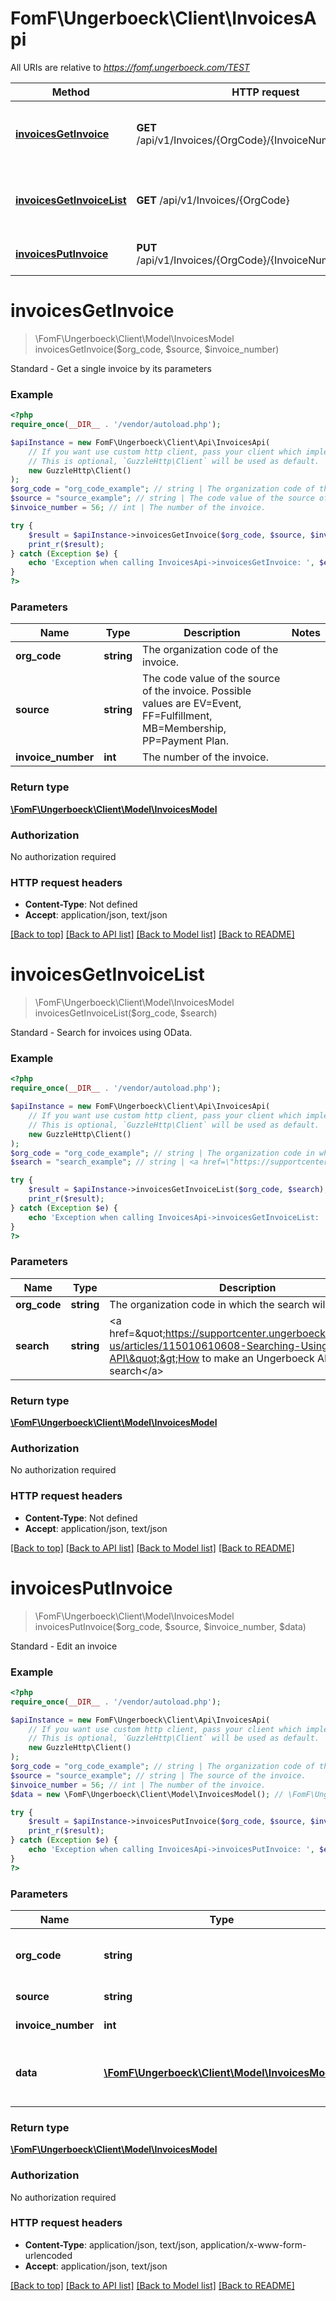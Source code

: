 # FomF\Ungerboeck\Client\InvoicesApi

All URIs are relative to *https://fomf.ungerboeck.com/TEST*

Method | HTTP request | Description
------------- | ------------- | -------------
[**invoicesGetInvoice**](InvoicesApi.md#invoicesGetInvoice) | **GET** /api/v1/Invoices/{OrgCode}/{InvoiceNumber}/{Source} | Standard - Get a single invoice by its parameters
[**invoicesGetInvoiceList**](InvoicesApi.md#invoicesGetInvoiceList) | **GET** /api/v1/Invoices/{OrgCode} | Standard - Search for invoices using OData.
[**invoicesPutInvoice**](InvoicesApi.md#invoicesPutInvoice) | **PUT** /api/v1/Invoices/{OrgCode}/{InvoiceNumber}/{Source} | Standard - Edit an invoice


# **invoicesGetInvoice**
> \FomF\Ungerboeck\Client\Model\InvoicesModel invoicesGetInvoice($org_code, $source, $invoice_number)

Standard - Get a single invoice by its parameters

### Example
```php
<?php
require_once(__DIR__ . '/vendor/autoload.php');

$apiInstance = new FomF\Ungerboeck\Client\Api\InvoicesApi(
    // If you want use custom http client, pass your client which implements `GuzzleHttp\ClientInterface`.
    // This is optional, `GuzzleHttp\Client` will be used as default.
    new GuzzleHttp\Client()
);
$org_code = "org_code_example"; // string | The organization code of the invoice.
$source = "source_example"; // string | The code value of the source of the invoice. Possible values are EV=Event, FF=Fulfillment, MB=Membership, PP=Payment Plan.
$invoice_number = 56; // int | The number of the invoice.

try {
    $result = $apiInstance->invoicesGetInvoice($org_code, $source, $invoice_number);
    print_r($result);
} catch (Exception $e) {
    echo 'Exception when calling InvoicesApi->invoicesGetInvoice: ', $e->getMessage(), PHP_EOL;
}
?>
```

### Parameters

Name | Type | Description  | Notes
------------- | ------------- | ------------- | -------------
 **org_code** | **string**| The organization code of the invoice. |
 **source** | **string**| The code value of the source of the invoice. Possible values are EV&#x3D;Event, FF&#x3D;Fulfillment, MB&#x3D;Membership, PP&#x3D;Payment Plan. |
 **invoice_number** | **int**| The number of the invoice. |

### Return type

[**\FomF\Ungerboeck\Client\Model\InvoicesModel**](../Model/InvoicesModel.md)

### Authorization

No authorization required

### HTTP request headers

 - **Content-Type**: Not defined
 - **Accept**: application/json, text/json

[[Back to top]](#) [[Back to API list]](../../README.md#documentation-for-api-endpoints) [[Back to Model list]](../../README.md#documentation-for-models) [[Back to README]](../../README.md)

# **invoicesGetInvoiceList**
> \FomF\Ungerboeck\Client\Model\InvoicesModel invoicesGetInvoiceList($org_code, $search)

Standard - Search for invoices using OData.

### Example
```php
<?php
require_once(__DIR__ . '/vendor/autoload.php');

$apiInstance = new FomF\Ungerboeck\Client\Api\InvoicesApi(
    // If you want use custom http client, pass your client which implements `GuzzleHttp\ClientInterface`.
    // This is optional, `GuzzleHttp\Client` will be used as default.
    new GuzzleHttp\Client()
);
$org_code = "org_code_example"; // string | The organization code in which the search will take place
$search = "search_example"; // string | <a href=\"https://supportcenter.ungerboeck.com/hc/en-us/articles/115010610608-Searching-Using-the-API\">How to make an Ungerboeck API search</a>

try {
    $result = $apiInstance->invoicesGetInvoiceList($org_code, $search);
    print_r($result);
} catch (Exception $e) {
    echo 'Exception when calling InvoicesApi->invoicesGetInvoiceList: ', $e->getMessage(), PHP_EOL;
}
?>
```

### Parameters

Name | Type | Description  | Notes
------------- | ------------- | ------------- | -------------
 **org_code** | **string**| The organization code in which the search will take place |
 **search** | **string**| &lt;a href&#x3D;\&quot;https://supportcenter.ungerboeck.com/hc/en-us/articles/115010610608-Searching-Using-the-API\&quot;&gt;How to make an Ungerboeck API search&lt;/a&gt; |

### Return type

[**\FomF\Ungerboeck\Client\Model\InvoicesModel**](../Model/InvoicesModel.md)

### Authorization

No authorization required

### HTTP request headers

 - **Content-Type**: Not defined
 - **Accept**: application/json, text/json

[[Back to top]](#) [[Back to API list]](../../README.md#documentation-for-api-endpoints) [[Back to Model list]](../../README.md#documentation-for-models) [[Back to README]](../../README.md)

# **invoicesPutInvoice**
> \FomF\Ungerboeck\Client\Model\InvoicesModel invoicesPutInvoice($org_code, $source, $invoice_number, $data)

Standard - Edit an invoice

### Example
```php
<?php
require_once(__DIR__ . '/vendor/autoload.php');

$apiInstance = new FomF\Ungerboeck\Client\Api\InvoicesApi(
    // If you want use custom http client, pass your client which implements `GuzzleHttp\ClientInterface`.
    // This is optional, `GuzzleHttp\Client` will be used as default.
    new GuzzleHttp\Client()
);
$org_code = "org_code_example"; // string | The organization code of the invoice.
$source = "source_example"; // string | The source of the invoice.
$invoice_number = 56; // int | The number of the invoice.
$data = new \FomF\Ungerboeck\Client\Model\InvoicesModel(); // \FomF\Ungerboeck\Client\Model\InvoicesModel | (Include in the HTTP Body) An InvoicesModel to edit.

try {
    $result = $apiInstance->invoicesPutInvoice($org_code, $source, $invoice_number, $data);
    print_r($result);
} catch (Exception $e) {
    echo 'Exception when calling InvoicesApi->invoicesPutInvoice: ', $e->getMessage(), PHP_EOL;
}
?>
```

### Parameters

Name | Type | Description  | Notes
------------- | ------------- | ------------- | -------------
 **org_code** | **string**| The organization code of the invoice. |
 **source** | **string**| The source of the invoice. |
 **invoice_number** | **int**| The number of the invoice. |
 **data** | [**\FomF\Ungerboeck\Client\Model\InvoicesModel**](../Model/InvoicesModel.md)| (Include in the HTTP Body) An InvoicesModel to edit. |

### Return type

[**\FomF\Ungerboeck\Client\Model\InvoicesModel**](../Model/InvoicesModel.md)

### Authorization

No authorization required

### HTTP request headers

 - **Content-Type**: application/json, text/json, application/x-www-form-urlencoded
 - **Accept**: application/json, text/json

[[Back to top]](#) [[Back to API list]](../../README.md#documentation-for-api-endpoints) [[Back to Model list]](../../README.md#documentation-for-models) [[Back to README]](../../README.md)

